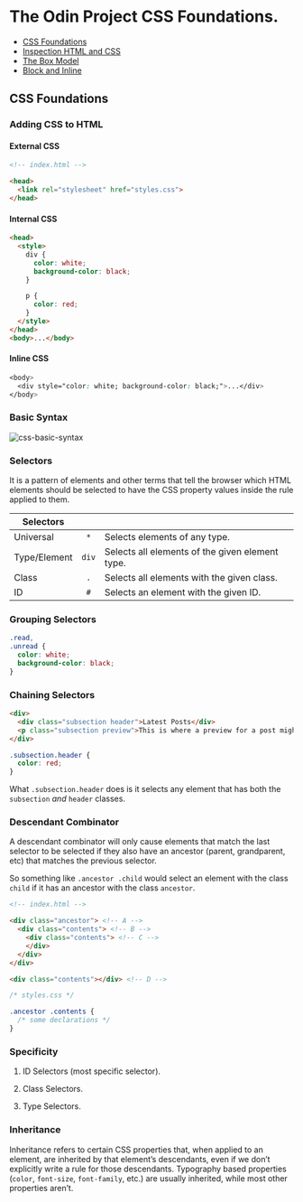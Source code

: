 # The Odin Project CSS Foundations.

-   [CSS Foundations](#css-foundations)
-   [Inspection HTML and CSS](#inspecting-html-and-css)
-   [The Box Model](#the-box-model)
-   [Block and Inline](#block-and-inline)

## CSS Foundations

### Adding CSS to HTML

#### External CSS

```html
<!-- index.html -->

<head>
  <link rel="stylesheet" href="styles.css">
</head>
```

#### Internal CSS

```html
<head>
  <style>
    div {
      color: white;
      background-color: black;
    }

    p {
      color: red;
    }
  </style>
</head>
<body>...</body>
```

#### Inline CSS

```css
<body>
  <div style="color: white; background-color: black;">...</div>
</body>
```



### Basic Syntax

![css-basic-syntax](https://user-images.githubusercontent.com/70952936/130702428-4808becb-cbc4-4a4d-8fa7-f9aa5409768d.jpg)

### Selectors

It is a pattern of elements and other terms that tell the browser which HTML elements should be selected to have the CSS property values inside the rule applied to them.

| Selectors    |       |                                                 |
| ------------ | :---: | ----------------------------------------------- |
| Universal    |  `*`  | Selects elements of any type.                   |
| Type/Element | `div` | Selects all elements of the given element type. |
| Class        |  `.`  | Selects all elements with the given class.      |
| ID           |  `#`  | Selects an element with the given ID.           |

### Grouping Selectors

```css
.read, 
.unread {
  color: white;
  background-color: black;
}
```

### Chaining Selectors

```html
<div>
  <div class="subsection header">Latest Posts</div>
  <p class="subsection preview">This is where a preview for a post might go.</p>
</div>
```

```css
.subsection.header {
  color: red;
}
```

What `.subsection.header` does is it selects any element that has both the `subsection` *and* `header` classes.

### Descendant Combinator

A descendant combinator  will only cause elements that match the last selector to be selected if  they also have an ancestor (parent, grandparent, etc) that matches the  previous selector.

So something like `.ancestor .child` would select an element with the class `child` if it has an ancestor with the class `ancestor`.

```html
<!-- index.html -->

<div class="ancestor"> <!-- A -->
  <div class="contents"> <!-- B -->
    <div class="contents"> <!-- C -->
    </div>
  </div>
</div>

<div class="contents"></div> <!-- D -->
```

```css
/* styles.css */

.ancestor .contents {
  /* some declarations */
}
```

### Specificity

1. ID Selectors (most specific selector).

2. Class Selectors.

3. Type Selectors.

   

### Inheritance

Inheritance refers to certain CSS properties that, when applied to an  element, are inherited by that element’s descendants, even if we don’t  explicitly write a rule for those descendants. Typography based  properties (`color`, `font-size`, `font-family`, etc.) are usually inherited, while most other properties aren’t.
